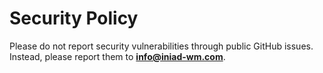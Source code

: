 # Security Policy

Please do not report security vulnerabilities through public GitHub issues.  
Instead, please report them to **[info@iniad-wm.com](mailto:info@iniad-wm.com)**.
